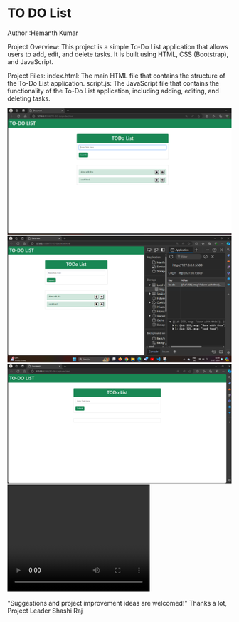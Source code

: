 <h1>TO DO List </h1>
Author :Hemanth Kumar

Project Overview:
This project is a simple To-Do List application that allows users to add, edit, and delete tasks. It is built using HTML, CSS (Bootstrap), and JavaScript.

Project Files:
index.html: The main HTML file that contains the structure of the To-Do List application.
script.js: The JavaScript file that contains the functionality of the To-Do List application, including adding, editing, and deleting tasks.

<img src="todo-images/Screenshot 2024-07-03 121447.png">
<img src="todo-images/Screenshot 2024-07-03 121436.png">
<img src="todo-images/Screenshot 2024-07-03 121032.png">

<video width="320" height="240" controls>
  <source src="todo-images/Document - Personal - Microsoft​ Edge 2024-07-03 12-11-11.mp4" type="video/mp4">
  
</video>

"Suggestions and project improvement ideas are welcomed!"
Thanks a lot,
Project Leader
Shashi Raj
